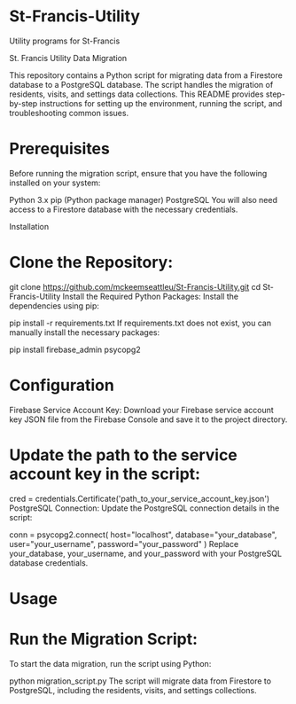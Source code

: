 # St-Francis-Utility
Utility programs for St-Francis

St. Francis Utility Data Migration

This repository contains a Python script for migrating data from a Firestore database to a PostgreSQL database. The script handles the migration of residents, visits, and settings data collections. This README provides step-by-step instructions for setting up the environment, running the script, and troubleshooting common issues.

# Prerequisites

Before running the migration script, ensure that you have the following installed on your system:

Python 3.x
pip (Python package manager)
PostgreSQL
You will also need access to a Firestore database with the necessary credentials.

Installation

# Clone the Repository:

git clone https://github.com/mckeemseattleu/St-Francis-Utility.git
cd St-Francis-Utility
Install the Required Python Packages:
Install the dependencies using pip:


pip install -r requirements.txt
If requirements.txt does not exist, you can manually install the necessary packages:


pip install firebase_admin psycopg2
# Configuration

Firebase Service Account Key:
Download your Firebase service account key JSON file from the Firebase Console and save it to the project directory.

# Update the path to the service account key in the script:

cred = credentials.Certificate('path_to_your_service_account_key.json')
PostgreSQL Connection:
Update the PostgreSQL connection details in the script:

conn = psycopg2.connect(
    host="localhost",
    database="your_database",
    user="your_username",
    password="your_password"
)
Replace your_database, your_username, and your_password with your PostgreSQL database credentials.
# Usage

# Run the Migration Script:
To start the data migration, run the script using Python:

python migration_script.py
The script will migrate data from Firestore to PostgreSQL, including the residents, visits, and settings collections.
